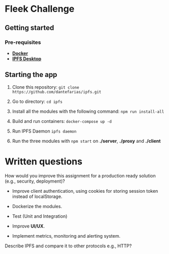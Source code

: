 # Fleek Challenge 

## Getting started  

### Pre-requisites  

- **[Docker](https://www.docker.com/)**
- **[IPFS Desktop](https://docs.ipfs.io/install/command-line/)** 


## Starting the app

1. Clone this repository: ` git clone https://github.com/dantefarias/ipfs.git `

2. Go to directory: ` cd ipfs `

3. Install all the modules with the following command: ` npm run install-all `

4. Build and run containers: `docker-compose up -d`

5. Run IPFS Daemon `ipfs daemon`

6. Run the three modules with `npm start` on **./server**, **./proxy** and  **./client**


# Written questions

How would you improve this assignment for a production ready solution (e.g., security,
deployment)? 

- Improve client authentication, using cookies for storing session token instead of localStorage.

- Dockerize the modules.

- Test (Unit and Integration)

- Improve **UI/UX**.

- Implement metrics, monitoring and alerting system.

Describe IPFS and compare it to other protocols e.g., HTTP?
